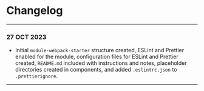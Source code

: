 # Changelog
---
### 27 OCT 2023
- Initial `module-webpack-starter` structure created, ESLint and Prettier enabled for the module, configuration files for ESLint and Prettier created, `README.md` included with instructions and notes, placeholder directories created in components, and added `.eslintrc.json` to `.prettierignore`.  
---